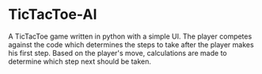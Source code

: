 # TicTacToe-AI
A TicTacToe game written in python with a simple UI. The player competes against the code which determines the steps to take after the player makes his first step. Based on the player's move, calculations are made to determine which step next should be taken.
